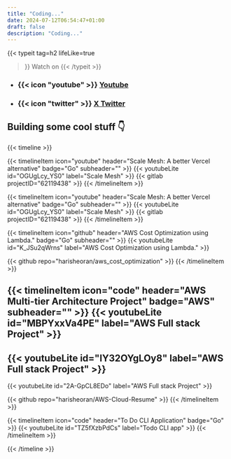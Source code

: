 ```yaml
---
title: "Coding..."
date: 2024-07-12T06:54:47+01:00
draft: false
description: "Coding..."
---
```


{{< typeit
  tag=h2
  lifeLike=true
>}}
Watch on
{{< /typeit >}}
- ### {{< icon "youtube" >}} [Youtube](https://www.youtube.com/@harisheoran)
- ### {{< icon "twitter" >}} [X Twitter](https://x.com/harisheoran)


## Building some cool stuff 👇

{{< timeline >}}

{{< timelineItem icon="youtube" header="Scale Mesh: A better Vercel alternative" badge="Go" subheader="" >}}
{{< youtubeLite id="OGUgLcy_YS0" label="Scale Mesh" >}}
{{< gitlab projectID="62119438" >}}
{{< /timelineItem >}}

{{< timelineItem icon="youtube" header="Scale Mesh: A better Vercel alternative" badge="Go" subheader="" >}}
{{< youtubeLite id="OGUgLcy_YS0" label="Scale Mesh" >}}
{{< gitlab projectID="62119438" >}}
{{< /timelineItem >}}


{{< timelineItem icon="github" header="AWS Cost Optimization using Lambda." badge="Go" subheader="" >}}
{{< youtubeLite id="K_JSu2qWrns" label="AWS Cost Optimization using Lambda." >}}

{{< github repo="harisheoran/aws_cost_optimization" >}}
{{< /timelineItem >}}

{{< timelineItem icon="code" header="AWS Multi-tier Architecture Project" badge="AWS" subheader="" >}}
{{< youtubeLite id="MBPYxxVa4PE" label="AWS Full stack Project" >}}
-
{{< youtubeLite id="lY32OYgLOy8" label="AWS Full stack Project" >}}
-
{{< youtubeLite id="2A-GpCL8EDo" label="AWS Full stack Project" >}}

{{< github repo="harisheoran/AWS-Cloud-Resume" >}}
{{< /timelineItem >}}

{{< timelineItem icon="code" header="To Do CLI Application" badge="Go" >}}
{{< youtubeLite id="TZ5fXzbPdCs" label="Todo CLI app" >}}
{{< /timelineItem >}}



{{< /timeline >}}

